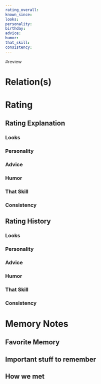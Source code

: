 ```yaml
---
rating_overall: 
known_since: 
looks: 
personality: 
birthday: 
advice: 
humor: 
that_skill: 
consistency:
---
```

#review
# Relation(s)

# Rating
## Rating Explanation
### Looks
### Personality
### Advice
### Humor
### That Skill
### Consistency
## Rating History
### Looks
### Personality
### Advice
### Humor
### That Skill
### Consistency
# Memory Notes
## Favorite Memory

## Important stuff to remember

## How we met

